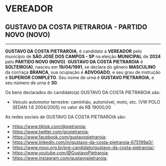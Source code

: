 # VEREADOR
## GUSTAVO DA COSTA PIETRAROIA - PARTIDO NOVO (NOVO)
---
**GUSTAVO DA COSTA PIETRAROIA**, é candidato a **VEREADOR** pelo município de **SÃO JOSÉ DOS CAMPOS - SP** na eleição **MUNICIPAL** de **2024** pelo **PARTIDO NOVO (NOVO)**.
**GUSTAVO DA COSTA PIETRAROIA** é **SOLTEIRO(A)**, nasceu em **19/04/1991**, se declara do gênero **MASCULINO** da cor/raça **BRANCA**, sua ocupação é **ADVOGADO**, e seu grau de instrução é **SUPERIOR COMPLETO**.
Seu nome de urna é **GUSTAVO PIETRAROIA**, e seu número de urna é **30**.

Os bens declarados do candidato(a) GUSTAVO DA COSTA PIETRAROIA são: 
- Veículo automotor terrestre: caminhão, automóvel, moto, etc. (VW POLO SEDAN 1.6 2004/2005) no valor de R$ 19000,00

As redes sociais de GUSTAVO DA COSTA PIETRAROIA são:
- https://www.tiktok.com/@pietraroia;
- https://www.twitter.com/gcpietraroia;
- https://www.facebook.com/gustavopietraroia;
- https://www.linkedin.com/in/gustavo-da-costa-pietraroia-675199a0/;
- https://www.novo.org.br/pre-candidato/gustavo-da-costa-pietraroia/;
- https://www.youtube.com/@GustavoPietraroia;
- https://www.instagram.com/gustavopietraroia;
